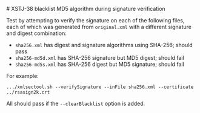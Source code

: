# XSTJ-38 blacklist MD5 algorithm during signature verification

Test by attempting to verify the signature on each of the following files, each of which was generated from `original.xml` with a different signature and digest combination:

* `sha256.xml` has digest and signature algorithms using SHA-256; should pass
* `sha256-md5d.xml` has SHA-256 signature but MD5 digest; should fail
* `sha256-md5s.xml` has SHA-256 digest but MD5 signature; should fail

For example:

    .../xmlsectool.sh --verifySignature --inFile sha256.xml --certificate ../rsasign2k.crt

All should pass if the `--clearBlacklist` option is added.

